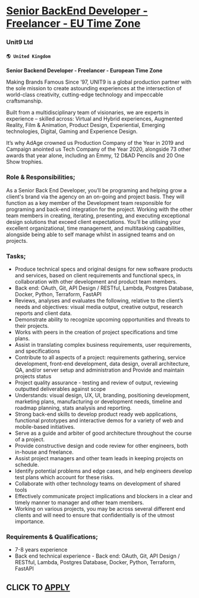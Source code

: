 # [Senior BackEnd Developer - Freelancer - EU Time Zone](https://www.remotewlb.com/apply/senior-backend-developer-freelancer-eu-time-zone)  
### Unit9 Ltd  
#### `🌎 United Kingdom`  

**Senior Backend Developer - Freelancer - European Time Zone**

Making Brands Famous Since ’97, UNIT9 is a global production partner with the sole mission to create astounding experiences at the intersection of world-class creativity, cutting-edge technology and impeccable craftsmanship.

Built from a multidisciplinary team of visionaries, we are experts in experience – skilled across: Virtual and Hybrid experiences, Augmented Reality, Film & Animation, Product Design, Experiential, Emerging technologies, Digital, Gaming and Experience Design.

It’s why AdAge crowned us Production Company of the Year in 2019 and Campaign anointed us Tech Company of the Year 2020, alongside 73 other awards that year alone, including an Emmy, 12 D&AD Pencils and 20 One Show trophies.

### Role & Responsibilities;

As a Senior Back End Developer, you’ll be programing and helping grow a client's brand via the agency on an on-going and project basis. They will function as a key member of the Development team responsible for programing and back-end integration for the project. Working with the other team members in creating, iterating, presenting, and executing exceptional design solutions that exceed client expectations. You’ll be utilising your excellent organizational, time management, and multitasking capabilities, alongside being able to self manage whilst in assigned teams and on projects.

### Tasks;

  * Produce technical specs and original designs for new software products and services, based on client requirements and functional specs, in collaboration with other development and product team members.
  * Back end: OAuth, Git, API Design / RESTful, Lambda, Postgres Database, Docker, Python, Terraform, FastAPI
  * Reviews, analyses and evaluates the following, relative to the client’s needs and objectives: visual media output, creative output, research reports and client data.
  * Demonstrate ability to recognize upcoming opportunities and threats to their projects.
  * Works with peers in the creation of project specifications and time plans.
  * Assist in translating complex business requirements, user requirements, and specifications
  * Contribute to all aspects of a project: requirements gathering, service development, front-end development, data design, overall architecture, QA, and/or server setup and administration and Provide and maintain projects status
  * Project quality assurance - testing and review of output, reviewing outputted deliverables against scope
  * Understands: visual design, UX, UI, branding, positioning development, marketing plans, manufacturing or development needs, timeline and roadmap planning, stats analysis and reporting.
  * Strong back-end skills to develop product ready web applications, functional prototypes and interactive demos for a variety of web and mobile-based initiatives. 
  * Serve as a guide and arbiter of good architecture throughout the course of a project.
  * Provide constructive design and code review for other engineers, both in-house and freelance.
  * Assist project managers and other team leads in keeping projects on schedule.
  * Identify potential problems and edge cases, and help engineers develop test plans which account for these risks.
  * Collaborate with other technology teams on development of shared tools
  * Effectively communicate project implications and blockers in a clear and timely manner to manager and other team members.
  * Working on various projects, you may be across several different end clients and will need to ensure that confidentially is of the utmost importance.

### Requirements & Qualifications;

  * 7-8 years experience
  * Back end technical experience - Back end: OAuth, Git, API Design / RESTful, Lambda, Postgres Database, Docker, Python, Terraform, FastAPI

  
## CLICK TO [APPLY](https://www.remotewlb.com/apply/senior-backend-developer-freelancer-eu-time-zone)

